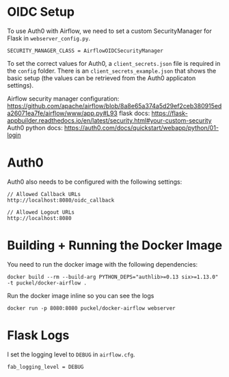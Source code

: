# OIDC Setup

To use Auth0 with Airflow, we need to set a custom SecurityManager for Flask in `webserver_config.py`.

```
SECURITY_MANAGER_CLASS = AirflowOIDCSecurityManager
```

To set the correct values for Auth0, a `client_secrets.json` file is required in the `config` folder.  There is an `client_secrets_example.json` that shows the basic setup (the values can be retrieved from the Auth0 applicaton settings).

Airflow security manager configuration: https://github.com/apache/airflow/blob/8a8e65a374a5d29ef2ceb380915eda26071ea7fe/airflow/www/app.py#L93
flask docs: https://flask-appbuilder.readthedocs.io/en/latest/security.html#your-custom-security
Auth0 python docs: https://auth0.com/docs/quickstart/webapp/python/01-login

# Auth0

Auth0 also needs to be configured with the following settings:

```
// Allowed Callback URLs
http://localhost:8080/oidc_callback

// Allowed Logout URLs
http://localhost:8080
```

# Building + Running the Docker Image

You need to run the docker image with the following dependencies:

```
docker build --rm --build-arg PYTHON_DEPS="authlib>=0.13 six>=1.13.0" -t puckel/docker-airflow .
```

Run the docker image inline so you can see the logs

```
docker run -p 8080:8080 puckel/docker-airflow webserver
```

# Flask Logs

I set the logging level to `DEBUG` in `airflow.cfg`.

```
fab_logging_level = DEBUG
```